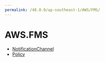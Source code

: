 ```yaml
---
permalink: /48.0.0/ap-southeast-1/AWS/FMS/
---
```


# AWS.FMS



* [NotificationChannel](NotificationChannel.md)
* [Policy](Policy.md)